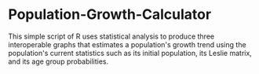 # Population-Growth-Calculator
 This simple script of R uses statistical analysis to produce three interoperable graphs that estimates a population's growth trend using the population's current statistics such as its initial population, its Leslie matrix, and its age group probabilities.
